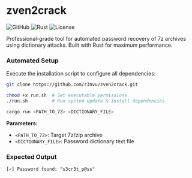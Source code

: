 # zven2crack
![GitHub](https://img.shields.io/badge/Platform-Linux-success)
![Rust](https://img.shields.io/badge/Built_with-Rust-orange)
![License](https://img.shields.io/badge/License-MIT-blue)

Professional-grade tool for automated password recovery of 7z archives using dictionary attacks. Built with Rust for maximum performance.

### Automated Setup
Execute the installation script to configure all dependencies:

```bash
git clone https://github.com/r3nvu/zven2crack.git

chmod +x run.sh  # Set executable permissions
./run.sh         # Run system update & install dependencies

cargo run <PATH_TO_7Z> <DICTIONARY_FILE>
```

**Parameters:**
- `<PATH_TO_7Z>`: Target 7z/zip archive
- `<DICTIONARY_FILE>`: Password dictionary text file

### Expected Output
```
[✓] Password found: "s3cr3t_p@ss"
```
